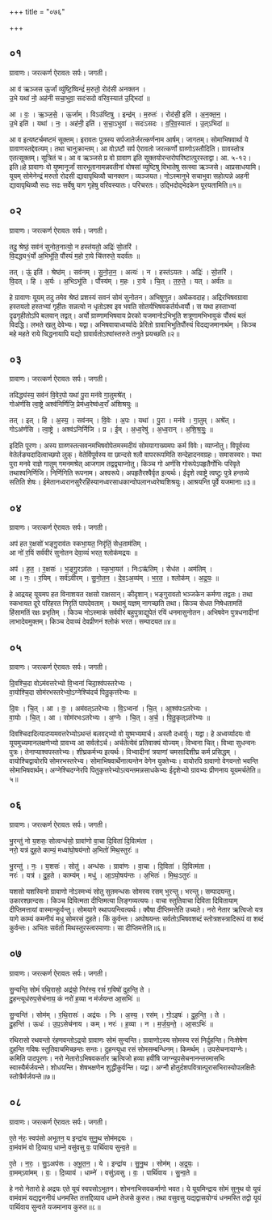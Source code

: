 +++
title = "०७६"

+++


## ०१
ग्रावाणः। जरत्कर्ण ऐरावतः सर्पः। जगती।

आ व॑ ऋञ्जस ऊ॒र्जां व्यु॑ष्टि॒ष्विन्द्रं॑ म॒रुतो॒ रोद॑सी अनक्तन ।  
उ॒भे यथा॑ नो॒ अह॑नी सचा॒भुवा॒ सदः॑सदो वरिव॒स्यात॑ उ॒द्भिदा॑ ॥

आ । वः॒ । ऋ॒ञ्ज॒से॒ । ऊ॒र्जाम् । विऽउ॑ष्टिषु । इन्द्र॑म् । म॒रुतः॑ । रोद॑सी॒ इति॑ । अ॒न॒क्त॒न॒ ।  
उ॒भे इति॑ । यथा॑ । नः॒ । अह॑नी॒ इति॑ । स॒चा॒ऽभुवा॑ । सदः॑ऽसदः । व॒रि॒व॒स्यातः॑ । उ॒त्ऽभिदा॑ ॥

आ व इत्यष्टर्चमष्टमं सूक्तम्। इरावतः पुत्रस्य सर्पजातेर्जरत्कर्णनाम आर्षम्। जागतम्। सोमाभिषवार्था ये ग्रावाणस्तद्देवत्यम्। तथा चानुक्रान्तम्। आ वोऽष्टौ सर्प ऐरावतो जरत्कर्णो ग्राव्णोऽस्तौदिति। ग्रावस्तोत्र एतत्सूक्तम्। सूत्रितं च। आ व ऋञ्जसे प्र वो ग्रावाण इति सूक्तयोरन्तरोपरिष्टात्पुरस्ताद्वा। आ. ५-१२। इति॥हे ग्रावाणः वो युष्मानूर्जां सारभूतानामन्नवतीनां वोषसां व्युष्टिषु विभातेषु सत्स्वा ऋञ्जसे। आप्रसाधयामि। यूयम् सोमेनेन्द्रं मरुतो रोदसी द्यावापृथिव्यौ चानक्तन। व्यञ्जयत। नोऽस्मानुभे सचाभुवा सहोत्पन्ने अहनी द्यावापृथिव्यौ सदः सदः सर्वेषु याग गृहेषु वरिवस्यातः। परिचरतः। उद्भिदोद्भेदकेन पूरयतामिति॥१॥

## ०२
ग्रावाणः। जरत्कर्ण ऐरावतः सर्पः। जगती।

तदु॒ श्रेष्ठं॒ सव॑नं सुनोत॒नात्यो॒ न हस्त॑यतो॒ अद्रिः॑ सो॒तरि॑ ।  
वि॒दद्ध्य१॒॑र्यो अ॒भिभू॑ति॒ पौंस्यं॑ म॒हो रा॒ये चि॑त्तरुते॒ यदर्व॑तः ॥

तत् । ऊं॒ इति॑ । श्रेष्ठ॑म् । सव॑नम् । सु॒नो॒त॒न॒ । अत्यः॑ । न । हस्त॑ऽयतः । अद्रिः॑ । सो॒तरि॑ ।  
वि॒दत् । हि । अ॒र्यः । अ॒भिऽभू॑ति । पौंस्य॑म् । म॒हः । रा॒ये । चि॒त् । त॒रु॒ते॒ । यत् । अर्व॑तः ॥

हे ग्रावाणः यूयम् तदु तमेव श्रेष्ठं प्रशस्यं सवनं सोमं सुनोतन। अभिषुणुत। अथैकवदाह। अद्रिरभिषवग्रावा हस्तयतो हस्तभ्यां गृहीतः सन्नत्यो न धृतोऽश्व इव भवति सोतर्यभिषवकर्तर्यध्वर्यौ। स यथा हस्ताभ्यां दृढगृहीतोऽपि बलवान् तद्वत्। अर्यो ग्राव्णामभिषवाय प्रेरको यजमानोऽभिभूति शत्रूणामभिभावुकं पौंस्यं बलं विदद्धि। लभते खलु देवेभ्यः। यद्वा। अभिषवायाध्वर्य्वादेः प्रेरितो ग्रावाभिभुतिपौंस्यं विदद्यजमानार्थम् । किञ्च महे महते राये चिद्धनायापि यद्यो ग्रावार्वतोऽश्वांस्तरुते तनुते प्रयच्छति॥२॥

## ०३
ग्रावाणः। जरत्कर्ण ऐरावतः सर्पः। जगती।

तदिद्ध्य॑स्य॒ सव॑नं वि॒वेर॒पो यथा॑ पु॒रा मन॑वे गा॒तुमश्रे॑त् ।  
गोअ॑र्णसि त्वा॒ष्ट्रे अश्व॑निर्णिजि॒ प्रेम॑ध्व॒रेष्व॑ध्व॒राँ अ॑शिश्रयुः ॥

तत् । इत् । हि । अ॒स्य॒ । सव॑नम् । वि॒वेः । अ॒पः । यथा॑ । पु॒रा । मन॑वे । गा॒तुम् । अश्रे॑त् ।  
गोऽअ॑र्णसि । त्वा॒ष्ट्रे । अश्व॑ऽनिर्निजि । प्र । ई॒म् । अ॒ध्व॒रेषु॑ । अ॒ध्व॒रान् । अ॒शि॒श्र॒युः॒ ॥

इदिति पूरणः। अस्य ग्राव्णस्तत्सवनमभिषवोपेतमस्मदीयं सोमयागाख्यमपः कर्म विवेः। व्याप्नोतु। विपूर्वस्य वेतेर्लङ्यदादित्वाच्छपो लुक्। वेतेर्विपूर्वस्य वा छान्दसे श्लौ वापररूपमिति सन्देहादनवग्रहः। समासस्वरः। यथा पुरा मनवे राज्ञे गातुम् गमनमश्रेत् आजगाम तद्वद्व्याप्नोतु। किञ्च गो अर्णसि गोरूपेऽपहृतैर्गोभिः परिवृते तथाश्वनिर्णिजि। निर्णिगिति रूपनाम। अश्वरूपे। अपहृतैरश्वैर्वृत इत्यर्थः। ईदृशे त्वाष्ट्रे त्वष्टुः पुत्रे हन्तव्ये सतिति शेषः। ईमेतानध्वरानसुरैरहिंस्यानध्वरसाधकान्वोपलानध्वरेष्वशिश्रयुः। आश्रयन्ति पूर्वे यजमानाः॥३॥

## ०४
ग्रावाणः। जरत्कर्ण ऐरावतः सर्पः। जगती।

अप॑ हत र॒क्षसो॑ भङ्गु॒राव॑तः स्कभा॒यत॒ निरृ॑तिं॒ सेध॒ताम॑तिम् ।  
आ नो॑ र॒यिं सर्व॑वीरं सुनोतन देवा॒व्यं॑ भरत॒ श्लोक॑मद्रयः ॥

अप॑ । ह॒त॒ । र॒क्षसः॑ । भ॒ङ्गु॒रऽव॑तः । स्क॒भा॒यत॑ । निःऽऋ॑तिम् । सेध॑त । अम॑तिम् ।  
आ । नः॒ । र॒यिम् । सर्व॑ऽवीरम् । सु॒नो॒त॒न॒ । दे॒व॒ऽअ॒व्य॑म् । भ॒र॒त॒ । श्लोक॑म् । अ॒द्र॒यः॒ ॥

हे आद्रयह् यूयमप हत विनाशयत रक्षसो राक्षसान्। कीदृशान्। भङ्गुरावतो भञ्जकेन कर्मणा तद्वतः। तथा स्कभायत दूरे परिहरत निरृतिं पापदेवताम् । यथामुं यज्ञम् नागच्छति तथा। किञ्च सेधत निषेधतामतिं हिंसामतिं रक्षः प्रभृतिम् । किञ्च नोऽस्माकं सर्ववीरं बहुपुत्राद्युपेतं रयिं धनमासुनोतन। अभिषवेन पुत्रधनादीनां लाभादेवमुक्तम्। किञ्च देवाव्यं देवप्रीणनं श्लोकं भरत। सम्पादयत॥४॥

## ०५
ग्रावाणः। जरत्कर्ण ऐरावतः सर्पः। जगती।

दि॒वश्चि॒दा वोऽम॑वत्तरेभ्यो वि॒भ्वना॑ चिदा॒श्व॑पस्तरेभ्यः ।  
वा॒योश्चि॒दा सोम॑रभस्तरेभ्यो॒ऽग्नेश्चि॑दर्च पितु॒कृत्त॑रेभ्यः ॥

दि॒वः । चि॒त् । आ । वः॒ । अम॑वत्ऽतरेभ्यः । वि॒ऽभ्वना॑ । चि॒त् । आ॒श्व॑पःऽतरेभ्यः ।  
वा॒योः । चि॒त् । आ । सोम॑रभःऽतरेभ्यः । अ॒ग्नेः । चि॒त् । अ॒र्च॒ । पि॒तु॒कृत्ऽत॑रेभ्यः ॥

दिवश्चिदादित्यादप्यमवत्तरेभ्योऽथन्तं बलवद्भ्यो वो युष्मभ्यमार्च। अस्तौ दध्वर्युः। यद्वा। हे अध्वर्व्यादयः वो यूयमुच्यमानलक्षणेभ्यो ग्रावभ्य आ सर्वतोऽर्च। अर्चतेत्येवं प्रतिवाक्यं योज्यम्। विभ्वना चित्। विभ्वा सुधन्वनः पुत्रः। तेनाप्याश्वपस्तरेभ्यः। शीघ्रकर्मभ्य इत्यर्थः। विभ्वादीनां त्रयाणां चमसादिशीघ्र कर्म प्रसिद्धम् । वायोश्चिद्वायोरपि सोमरभस्तरेभ्य। सोमाभिषवार्थेनात्यन्तेन वेगेन युक्तेभ्यः। वायोरपि ग्रावाणो वेगवन्तो भवन्ति सोमाभिषवार्थम्। अग्नेश्चिदग्नेरपि पितुकृत्तरेभ्योऽत्यन्तमन्नसाधकेभ्यः ईदृशेभ्यो ग्रावभ्यः प्रीणनाय यूयमर्चतेति॥५॥

## ०६
ग्रावाणः। जरत्कर्ण ऐरावतः सर्पः। जगती।

भु॒रन्तु॑ नो य॒शसः॒ सोत्वन्ध॑सो॒ ग्रावा॑णो वा॒चा दि॒विता॑ दि॒वित्म॑ता ।  
नरो॒ यत्र॑ दुह॒ते काम्यं॒ मध्वा॑घो॒षय॑न्तो अ॒भितो॑ मिथ॒स्तुरः॑ ॥

भु॒रन्तु॑ । नः॒ । य॒शसः॑ । सोतु॑ । अन्ध॑सः । ग्रावा॑णः । वा॒चा । दि॒विता॑ । दि॒वित्म॑ता ।  
नरः॑ । यत्र॑ । दु॒ह॒ते । काम्य॑म् । मधु॑ । आ॒ऽघो॒षय॑न्तः । अ॒भितः॑ । मि॒थः॒ऽतुरः॑ ॥

यशसो यशस्विनो ग्रावाणो नोऽस्मभ्यं सोतु सुतमन्धसः सोमस्य रसम् भुरन्तु। भरन्तु। सम्पादयन्तु। उकारश्छान्दसः। किञ्च दिवित्मता दीप्तिमत्या लिङ्गव्यत्ययः। वाचा स्तुतिवाचा दिविता दिवितायाम् दीप्तिमत्तायां वास्मान्कुर्वन्तु। सोमयागे स्थापयन्त्वित्यर्थः। क्वैषा दीप्तिमत्तेति उच्यते। नरो नेतार ऋत्विजो यत्र यागे काम्यं कमनीयं मधु सोमरसं दुहते। किं कुर्वन्तः। अघोषयन्तः सर्वतोऽभिषवशब्दं स्तोत्रशस्त्रादिरूपं वा शब्दं कुर्वन्तः। अभितः सर्वतो मिथस्तुरस्त्वरमाणाः। सा दीप्तिमत्तेति॥६॥

## ०७
ग्रावाणः। जरत्कर्ण ऐरावतः सर्पः। जगती।

सु॒न्वन्ति॒ सोमं॑ रथि॒रासो॒ अद्र॑यो॒ निर॑स्य॒ रसं॑ ग॒विषो॑ दुहन्ति॒ ते ।  
दु॒हन्त्यूध॑रुप॒सेच॑नाय॒ कं नरो॑ ह॒व्या न म॑र्जयन्त आ॒सभिः॑ ॥

सु॒न्वन्ति॑ । सोम॑म् । र॒थि॒रासः॑ । अद्र॑यः । निः । अ॒स्य॒ । रस॑म् । गो॒ऽइषः॑ । दु॒ह॒न्ति॒ । ते ।  
दु॒हन्ति॑ । ऊधः॑ । उ॒प॒ऽसेच॑नाय । कम् । नरः॑ । ह॒व्या । न । म॒र्ज॒य॒न्ते॒ । आ॒सऽभिः॑ ॥

रथिरासो रथवन्तो रंहणवन्तोऽद्रयो ग्रावाणः सोमं सुन्वन्ति। ग्रावाणोऽस्य सोमस्य रसं निर्दुहन्ति। निःशेषेण दुहन्ति गविषः स्तुतिवाचमिच्छन्तः सन्तः। दुहन्त्यूधा रसं सोमसम्बन्धिनम्। किमर्थम् । उपसेचनायाग्नेः। कमिति पादपूरणः। नरो नेतारोऽभिषवकर्तार ऋत्विजो हव्या हवींषि जाग्न्युपसेचनानन्तरमासभिः स्वास्यैर्मर्जयन्ते। शोधयन्ति। शेषभक्षणेन शुद्धीकुर्वन्ति। यद्वा। अग्नौ होतुर्दशपवित्रात्पुरासभिरास्योपलक्षितैः स्तोत्रैर्मर्जयन्ते॥७॥

## ०८
ग्रावाणः। जरत्कर्ण ऐरावतः सर्पः। जगती।

ए॒ते न॑रः॒ स्वप॑सो अभूतन॒ य इन्द्रा॑य सुनु॒थ सोम॑मद्रयः ।  
वा॒मंवा॑मं वो दि॒व्याय॒ धाम्ने॒ वसु॑वसु वः॒ पार्थि॑वाय सुन्व॒ते ॥

ए॒ते । न॒रः॒ । सु॒ऽअप॑सः । अ॒भू॒त॒न॒ । ये । इन्द्रा॑य । सु॒नु॒थ । सोम॑म् । अ॒द्र॒यः॒ ।  
वा॒मम्ऽवा॑मम् । वः॒ । दि॒व्याय॑ । धाम्ने॑ । वसु॑ऽवसु । वः॒ । पार्थि॑वाय । सु॒न्व॒ते ॥

हे नरो नेतारो हे अद्रयः एते यूयं स्वपसोऽभूतन। शोभनाभिसवकर्माणो भवत। ये यूयमिन्द्राय सोमं सुनुथ वो यूयं वामंवामं यद्यद्वननीयं धनमस्ति तत्तद्दिव्याय धाम्ने तेजसे कुरुत। तथा वसुवसु यद्यद्वासयोग्यं धनमस्ति तद्वो यूयं पार्थिवाय सुन्वते यजमानाय कुरुत॥८॥